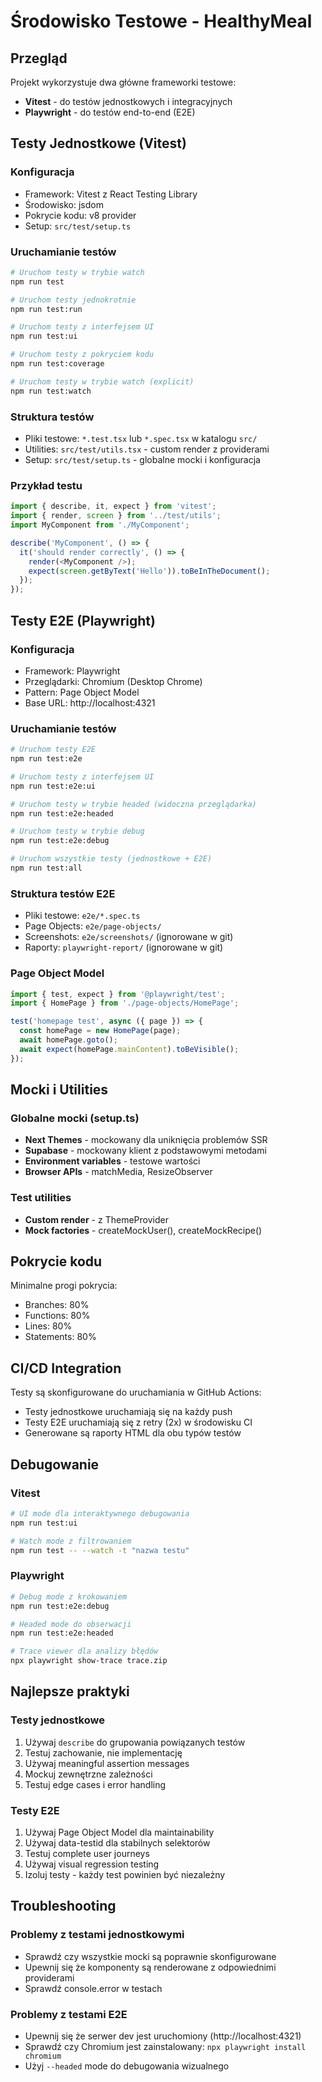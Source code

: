 # Środowisko Testowe - HealthyMeal

## Przegląd

Projekt wykorzystuje dwa główne frameworki testowe:
- **Vitest** - do testów jednostkowych i integracyjnych
- **Playwright** - do testów end-to-end (E2E)

## Testy Jednostkowe (Vitest)

### Konfiguracja
- Framework: Vitest z React Testing Library
- Środowisko: jsdom
- Pokrycie kodu: v8 provider
- Setup: `src/test/setup.ts`

### Uruchamianie testów

```bash
# Uruchom testy w trybie watch
npm run test

# Uruchom testy jednokrotnie
npm run test:run

# Uruchom testy z interfejsem UI
npm run test:ui

# Uruchom testy z pokryciem kodu
npm run test:coverage

# Uruchom testy w trybie watch (explicit)
npm run test:watch
```

### Struktura testów
- Pliki testowe: `*.test.tsx` lub `*.spec.tsx` w katalogu `src/`
- Utilities: `src/test/utils.tsx` - custom render z providerami
- Setup: `src/test/setup.ts` - globalne mocki i konfiguracja

### Przykład testu
```typescript
import { describe, it, expect } from 'vitest';
import { render, screen } from '../test/utils';
import MyComponent from './MyComponent';

describe('MyComponent', () => {
  it('should render correctly', () => {
    render(<MyComponent />);
    expect(screen.getByText('Hello')).toBeInTheDocument();
  });
});
```

## Testy E2E (Playwright)

### Konfiguracja
- Framework: Playwright
- Przeglądarki: Chromium (Desktop Chrome)
- Pattern: Page Object Model
- Base URL: http://localhost:4321

### Uruchamianie testów

```bash
# Uruchom testy E2E
npm run test:e2e

# Uruchom testy z interfejsem UI
npm run test:e2e:ui

# Uruchom testy w trybie headed (widoczna przeglądarka)
npm run test:e2e:headed

# Uruchom testy w trybie debug
npm run test:e2e:debug

# Uruchom wszystkie testy (jednostkowe + E2E)
npm run test:all
```

### Struktura testów E2E
- Pliki testowe: `e2e/*.spec.ts`
- Page Objects: `e2e/page-objects/`
- Screenshots: `e2e/screenshots/` (ignorowane w git)
- Raporty: `playwright-report/` (ignorowane w git)

### Page Object Model
```typescript
import { test, expect } from '@playwright/test';
import { HomePage } from './page-objects/HomePage';

test('homepage test', async ({ page }) => {
  const homePage = new HomePage(page);
  await homePage.goto();
  await expect(homePage.mainContent).toBeVisible();
});
```

## Mocki i Utilities

### Globalne mocki (setup.ts)
- **Next Themes** - mockowany dla uniknięcia problemów SSR
- **Supabase** - mockowany klient z podstawowymi metodami
- **Environment variables** - testowe wartości
- **Browser APIs** - matchMedia, ResizeObserver

### Test utilities
- **Custom render** - z ThemeProvider
- **Mock factories** - createMockUser(), createMockRecipe()

## Pokrycie kodu

Minimalne progi pokrycia:
- Branches: 80%
- Functions: 80%
- Lines: 80%
- Statements: 80%

## CI/CD Integration

Testy są skonfigurowane do uruchamiania w GitHub Actions:
- Testy jednostkowe uruchamiają się na każdy push
- Testy E2E uruchamiają się z retry (2x) w środowisku CI
- Generowane są raporty HTML dla obu typów testów

## Debugowanie

### Vitest
```bash
# UI mode dla interaktywnego debugowania
npm run test:ui

# Watch mode z filtrowaniem
npm run test -- --watch -t "nazwa testu"
```

### Playwright
```bash
# Debug mode z krokowaniem
npm run test:e2e:debug

# Headed mode do obserwacji
npm run test:e2e:headed

# Trace viewer dla analizy błędów
npx playwright show-trace trace.zip
```

## Najlepsze praktyki

### Testy jednostkowe
1. Używaj `describe` do grupowania powiązanych testów
2. Testuj zachowanie, nie implementację
3. Używaj meaningful assertion messages
4. Mockuj zewnętrzne zależności
5. Testuj edge cases i error handling

### Testy E2E
1. Używaj Page Object Model dla maintainability
2. Używaj data-testid dla stabilnych selektorów
3. Testuj complete user journeys
4. Używaj visual regression testing
5. Izoluj testy - każdy test powinien być niezależny

## Troubleshooting

### Problemy z testami jednostkowymi
- Sprawdź czy wszystkie mocki są poprawnie skonfigurowane
- Upewnij się że komponenty są renderowane z odpowiednimi providerami
- Sprawdź console.error w testach

### Problemy z testami E2E
- Upewnij się że serwer dev jest uruchomiony (http://localhost:4321)
- Sprawdź czy Chromium jest zainstalowany: `npx playwright install chromium`
- Użyj `--headed` mode do debugowania wizualnego 